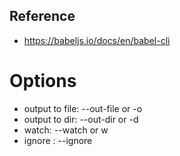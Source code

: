 ## Reference
- https://babeljs.io/docs/en/babel-cli

# Options
- output to file: --out-file or -o
- output to dir: --out-dir or -d
- watch: --watch or w
- ignore : --ignore
